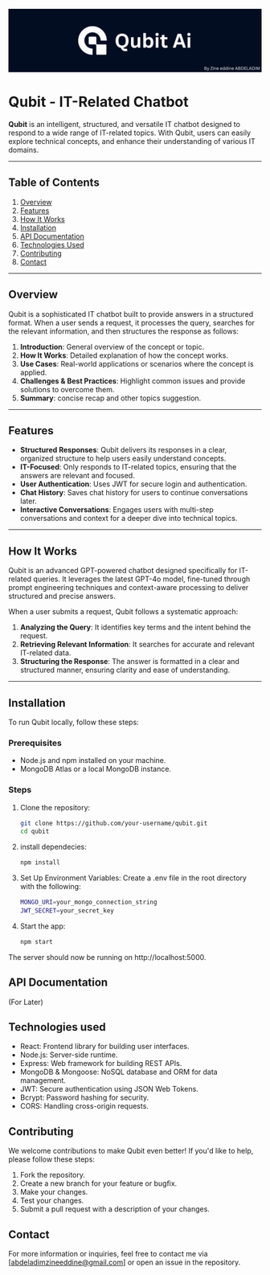 ![Banner](./Qubit_Banner.png)

# Qubit - IT-Related Chatbot

**Qubit** is an intelligent, structured, and versatile IT chatbot designed to respond to a wide range of IT-related topics. With Qubit, users can easily explore technical concepts, and enhance their understanding of various IT domains.

---

## Table of Contents
1. [Overview](#overview)
2. [Features](#features)
3. [How It Works](#how-it-works)
4. [Installation](#installation)
5. [API Documentation](#api-documentation)
6. [Technologies Used](#technologies-used)
7. [Contributing](#contributing)
8. [Contact](#contact)

---

## Overview

Qubit is a sophisticated IT chatbot built to provide answers in a structured format. When a user sends a request, it processes the query, searches for the relevant information, and then structures the response as follows:

1. **Introduction**: General overview of the concept or topic.
2. **How It Works**: Detailed explanation of how the concept works.
3. **Use Cases**: Real-world applications or scenarios where the concept is applied.
4. **Challenges & Best Practices**: Highlight common issues and provide solutions to overcome them.  
5. **Summary**: concise recap and other topics suggestion.   
---

## Features

- **Structured Responses**: Qubit delivers its responses in a clear, organized structure to help users easily understand concepts.
- **IT-Focused**: Only responds to IT-related topics, ensuring that the answers are relevant and focused.
- **User Authentication**: Uses JWT for secure login and authentication.
- **Chat History**: Saves chat history for users to continue conversations later.
- **Interactive Conversations**: Engages users with multi-step conversations and context for a deeper dive into technical topics.
---

## How It Works

Qubit is an advanced GPT-powered chatbot designed specifically for IT-related queries. It leverages the latest GPT-4o model, fine-tuned through prompt engineering techniques and context-aware processing to deliver structured and precise answers.

When a user submits a request, Qubit follows a systematic approach:

1. **Analyzing the Query**: It identifies key terms and the intent behind the request.
2. **Retrieving Relevant Information**: It searches for accurate and relevant IT-related data.
3. **Structuring the Response**: The answer is formatted in a clear and structured manner, ensuring clarity and ease of understanding.
---

## Installation

To run Qubit locally, follow these steps:

### Prerequisites
- Node.js and npm installed on your machine.
- MongoDB Atlas or a local MongoDB instance.

### Steps

1. Clone the repository:
   ```bash
   git clone https://github.com/your-username/qubit.git
   cd qubit

2. install dependecies:
   ```bash
   npm install

3. Set Up Environment Variables: Create a .env file in the root directory with the following:
   ```bash
   MONGO_URI=your_mongo_connection_string
   JWT_SECRET=your_secret_key

4. Start the app:
   ```bash
   npm start

The server should now be running on http://localhost:5000.

## API Documentation
(For Later)

## Technologies used
- React: Frontend library for building user interfaces.
- Node.js: Server-side runtime.
- Express: Web framework for building REST APIs.
- MongoDB & Mongoose: NoSQL database and ORM for data management.
- JWT: Secure authentication using JSON Web Tokens.
- Bcrypt: Password hashing for security.
- CORS: Handling cross-origin requests.

## Contributing
We welcome contributions to make Qubit even better! If you'd like to help, please follow these steps:
1. Fork the repository.
2. Create a new branch for your feature or bugfix.
3. Make your changes.
4. Test your changes.
5. Submit a pull request with a description of your changes.

## Contact
For more information or inquiries, feel free to contact me via [abdeladimzineeddine@gmail.com] or open an issue in the repository.



